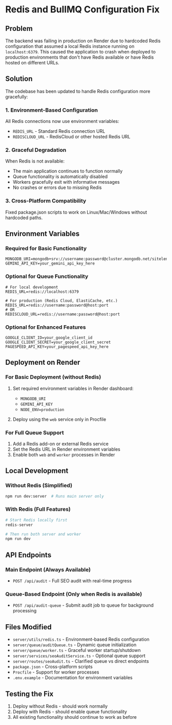 # Redis and BullMQ Configuration Fix

## Problem
The backend was failing in production on Render due to hardcoded Redis configuration that assumed a local Redis instance running on `localhost:6379`. This caused the application to crash when deployed to production environments that don't have Redis available or have Redis hosted on different URLs.

## Solution
The codebase has been updated to handle Redis configuration more gracefully:

### 1. Environment-Based Configuration
All Redis connections now use environment variables:
- `REDIS_URL` - Standard Redis connection URL
- `REDISCLOUD_URL` - RedisCloud or other hosted Redis URL

### 2. Graceful Degradation
When Redis is not available:
- The main application continues to function normally
- Queue functionality is automatically disabled
- Workers gracefully exit with informative messages
- No crashes or errors due to missing Redis

### 3. Cross-Platform Compatibility
Fixed package.json scripts to work on Linux/Mac/Windows without hardcoded paths.

## Environment Variables

### Required for Basic Functionality
```env
MONGODB_URI=mongodb+srv://username:password@cluster.mongodb.net/sitelens
GEMINI_API_KEY=your_gemini_api_key_here
```

### Optional for Queue Functionality
```env
# For local development
REDIS_URL=redis://localhost:6379

# For production (Redis Cloud, ElastiCache, etc.)
REDIS_URL=redis://username:password@host:port
# OR
REDISCLOUD_URL=redis://username:password@host:port
```

### Optional for Enhanced Features
```env
GOOGLE_CLIENT_ID=your_google_client_id
GOOGLE_CLIENT_SECRET=your_google_client_secret
PAGESPEED_API_KEY=your_pagespeed_api_key_here
```

## Deployment on Render

### For Basic Deployment (without Redis)
1. Set required environment variables in Render dashboard:
   - `MONGODB_URI`
   - `GEMINI_API_KEY`
   - `NODE_ENV=production`

2. Deploy using the `web` service only in Procfile

### For Full Queue Support
1. Add a Redis add-on or external Redis service
2. Set the Redis URL in Render environment variables
3. Enable both `web` and `worker` processes in Render

## Local Development

### Without Redis (Simplified)
```bash
npm run dev:server  # Runs main server only
```

### With Redis (Full Features)
```bash
# Start Redis locally first
redis-server

# Then run both server and worker
npm run dev
```

## API Endpoints

### Main Endpoint (Always Available)
- `POST /api/audit` - Full SEO audit with real-time progress

### Queue-Based Endpoint (Only when Redis is available)
- `POST /api/audit-queue` - Submit audit job to queue for background processing

## Files Modified
- `server/utils/redis.ts` - Environment-based Redis configuration
- `server/queue/auditQueue.ts` - Dynamic queue initialization
- `server/queue/worker.ts` - Graceful worker startup/shutdown
- `server/services/seoAuditService.ts` - Optional queue support
- `server/routes/seoAudit.ts` - Clarified queue vs direct endpoints
- `package.json` - Cross-platform scripts
- `Procfile` - Support for worker processes
- `.env.example` - Documentation for environment variables

## Testing the Fix
1. Deploy without Redis - should work normally
2. Deploy with Redis - should enable queue functionality
3. All existing functionality should continue to work as before